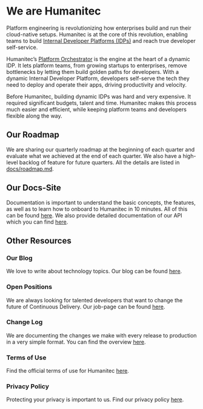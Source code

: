 # We are Humanitec

Platform engineering is revolutionizing how enterprises build and run their cloud-native setups. Humanitec is at the core of this revolution, enabling teams to build [Internal Developer Platforms (IDPs)](https://humanitec.com/blog/what-is-an-internal-developer-platform) and reach true developer self-service.

Humanitec’s [Platform Orchestrator](https://humanitec.com/blog/what-is-a-platform-orchestrator) is the engine at the heart of a dynamic IDP. It lets platform teams, from growing startups to enterprises, remove bottlenecks by letting them build golden paths for developers. With a dynamic Internal Developer Platform, developers self-serve the tech they need to deploy and operate their apps, driving productivity and velocity.

Before Humanitec, building dynamic IDPs was hard and very expensive. It required significant budgets, talent and time. Humanitec makes this process much easier and efficient, while keeping platform teams and developers flexible along the way.

## Our Roadmap

We are sharing our quarterly roadmap at the beginning of each quarter and evaluate what we achieved at the end of each quarter. We also have a high-level backlog of feature for future quarters. All the details are listed in [docs/roadmap.md](docs/roadmap.md).

## Our Docs-Site

Documentation is important to understand the basic concepts, the features, as well as to learn how to onboard to Humanitec in 10 minutes. All of this can be found [here](https://docs.humanitec.com). We also provide detailed documentation of our API which you can find [here](https://api-docs.humanitec.com).

## Other Resources

### Our Blog

We love to write about technology topics. Our blog can be found [here](https://humanitec.com/blog).

### Open Positions

We are always looking for talented developers that want to change the future of Continuous Delivery. Our job-page can be found [here](https://jobs.lever.co/humanitec).

### Change Log

We are documenting the changes we make with every release to production in a very simple format. You can find the overview [here](docs/change-log.md).

### Terms of Use

Find the official terms of use for Humanitec [here](https://humanitec.com/terms-and-conditions).

### Privacy Policy

Protecting your privacy is important to us. Find our privacy policy [here](https://humanitec.com/privacy-policy).
